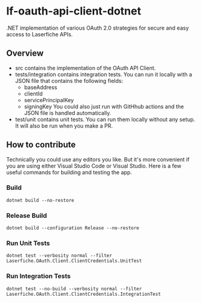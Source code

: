 # lf-oauth-api-client-dotnet
.NET implementation of various OAuth 2.0 strategies for secure and easy access to Laserfiche APIs.

## Overview
- src contains the implementation of the OAuth API Client.
- tests/integration contains integration tests. You can run it locally with a JSON file that contains the following fields: 
  - baseAddress
  - clientId
  - servicePrincipalKey
  - signingKey
  You could also just run with GitHhub actions and the JSON file is handled automatically.
- test/unit contains unit tests. You can run them locally without any setup. It will also be run when you make a PR.

## How to contribute
Technically you could use any editors you like. But it's more convenient if you are using either Visual Studio Code or Visual Studio. Here is a few useful commands for building and testing the app.

### Build
`dotnet build --no-restore`

### Release Build
`dotnet build --configuration Release --no-restore`

### Run Unit Tests
`dotnet test --verbosity normal --filter Laserfiche.OAuth.Client.ClientCredentials.UnitTest`

### Run Integration Tests
`dotnet test --no-build --verbosity normal --filter Laserfiche.OAuth.Client.ClientCredentials.IntegrationTest`
